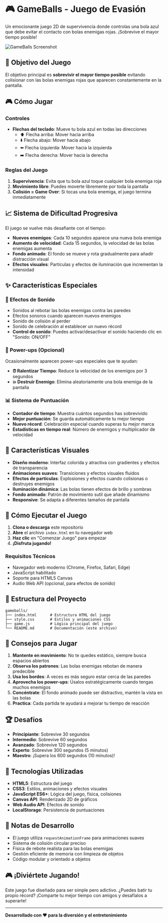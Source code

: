 # 🎮 GameBalls - Juego de Evasión

Un emocionante juego 2D de supervivencia donde controlas una bola azul que debe evitar el contacto con bolas enemigas rojas. ¡Sobrevive el mayor tiempo posible!

![GameBalls Screenshot](https://via.placeholder.com/800x400/1e3c72/ffffff?text=GameBalls+-+Juego+de+Evasi%C3%B3n)

## 🎯 Objetivo del Juego

El objetivo principal es **sobrevivir el mayor tiempo posible** evitando colisionar con las bolas enemigas rojas que aparecen constantemente en la pantalla.

## 🎮 Cómo Jugar

### Controles
- **Flechas del teclado**: Mueve tu bola azul en todas las direcciones
  - ⬆️ Flecha arriba: Mover hacia arriba
  - ⬇️ Flecha abajo: Mover hacia abajo
  - ⬅️ Flecha izquierda: Mover hacia la izquierda
  - ➡️ Flecha derecha: Mover hacia la derecha

### Reglas del Juego

1. **Supervivencia**: Evita que tu bola azul toque cualquier bola enemiga roja
2. **Movimiento libre**: Puedes moverte libremente por toda la pantalla
3. **Colisión = Game Over**: Si tocas una bola enemiga, el juego termina inmediatamente

## 📈 Sistema de Dificultad Progresiva

El juego se vuelve más desafiante con el tiempo:

- **Nuevos enemigos**: Cada 10 segundos aparece una nueva bola enemiga
- **Aumento de velocidad**: Cada 15 segundos, la velocidad de las bolas enemigas aumenta
- **Fondo animado**: El fondo se mueve y rota gradualmente para añadir distracción visual
- **Efectos visuales**: Partículas y efectos de iluminación que incrementan la intensidad

## ✨ Características Especiales

### 🎵 Efectos de Sonido
- Sonidos al rebotar las bolas enemigas contra las paredes
- Efectos sonoros cuando aparecen nuevos enemigos
- Sonido de colisión al perder
- Sonido de celebración al establecer un nuevo récord
- **Control de sonido**: Puedes activar/desactivar el sonido haciendo clic en "Sonido: ON/OFF"

### 🎁 Power-ups (Opcional)
Ocasionalmente aparecen power-ups especiales que te ayudan:

- **⏰ Ralentizar Tiempo**: Reduce la velocidad de los enemigos por 3 segundos
- **💥 Destruir Enemigo**: Elimina aleatoriamente una bola enemiga de la pantalla

### 📊 Sistema de Puntuación
- **Contador de tiempo**: Muestra cuántos segundos has sobrevivido
- **Mejor puntuación**: Se guarda automáticamente tu mejor tiempo
- **Nuevo récord**: Celebración especial cuando superas tu mejor marca
- **Estadísticas en tiempo real**: Número de enemigos y multiplicador de velocidad

## 🎨 Características Visuales

- **Diseño moderno**: Interfaz colorida y atractiva con gradientes y efectos de transparencia
- **Animaciones suaves**: Transiciones y efectos visuales fluidos
- **Efectos de partículas**: Explosiones y efectos cuando colisionas o destruyes enemigos
- **Iluminación dinámica**: Las bolas tienen efectos de brillo y sombras
- **Fondo animado**: Patrón de movimiento sutil que añade dinamismo
- **Responsive**: Se adapta a diferentes tamaños de pantalla

## 🚀 Cómo Ejecutar el Juego

1. **Clona o descarga** este repositorio
2. **Abre** el archivo `index.html` en tu navegador web
3. **Haz clic** en "Comenzar Juego" para empezar
4. **¡Disfruta jugando!**

### Requisitos Técnicos
- Navegador web moderno (Chrome, Firefox, Safari, Edge)
- JavaScript habilitado
- Soporte para HTML5 Canvas
- Audio Web API (opcional, para efectos de sonido)

## 📁 Estructura del Proyecto

```
gameballs/
├── index.html      # Estructura HTML del juego
├── style.css       # Estilos y animaciones CSS
├── game.js         # Lógica principal del juego
└── README.md       # Documentación (este archivo)
```

## 🎯 Consejos para Jugar

1. **Mantente en movimiento**: No te quedes estático, siempre busca espacios abiertos
2. **Observa los patrones**: Las bolas enemigas rebotan de manera predecible
3. **Usa los bordes**: A veces es más seguro estar cerca de las paredes
4. **Aprovecha los power-ups**: Úsalos estratégicamente cuando tengas muchos enemigos
5. **Concéntrate**: El fondo animado puede ser distractivo, mantén la vista en las bolas
6. **Practica**: Cada partida te ayudará a mejorar tu tiempo de reacción

## 🏆 Desafíos

- **Principiante**: Sobrevive 30 segundos
- **Intermedio**: Sobrevive 60 segundos
- **Avanzado**: Sobrevive 120 segundos
- **Experto**: Sobrevive 300 segundos (5 minutos)
- **Maestro**: ¡Supera los 600 segundos (10 minutos)!

## 🔧 Tecnologías Utilizadas

- **HTML5**: Estructura del juego
- **CSS3**: Estilos, animaciones y efectos visuales
- **JavaScript ES6+**: Lógica del juego, física, colisiones
- **Canvas API**: Renderizado 2D de gráficos
- **Web Audio API**: Efectos de sonido
- **LocalStorage**: Persistencia de puntuaciones

## 📝 Notas de Desarrollo

- El juego utiliza `requestAnimationFrame` para animaciones suaves
- Sistema de colisión circular preciso
- Física de rebote realista para las bolas enemigas
- Gestión eficiente de memoria con limpieza de objetos
- Código modular y orientado a objetos

## 🎮 ¡Diviértete Jugando!

Este juego fue diseñado para ser simple pero adictivo. ¿Puedes batir tu propio récord? ¡Comparte tu mejor tiempo con amigos y desafíalos a superarte!

---

**Desarrollado con ❤️ para la diversión y el entretenimiento** 